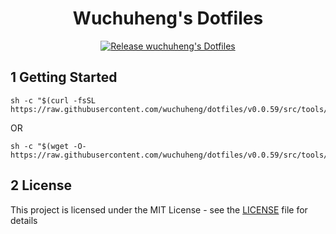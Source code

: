 <h1 align="center"> Wuchuheng's Dotfiles </h1>

<p align="center">
    <a href="https://github.com/wuchuheng/dotfiles/actions/workflows/release.yaml">
        <img alt="Release wuchuheng's Dotfiles" src="https://github.com/wuchuheng/dotfiles/actions/workflows/test.yaml/badge.svg"/>
    </a>
</p>

## 1 Getting Started

```bashpro shell script
sh -c "$(curl -fsSL https://raw.githubusercontent.com/wuchuheng/dotfiles/v0.0.59/src/tools/install.sh)"
```

OR

```bashpro shell script
sh -c "$(wget -O- https://raw.githubusercontent.com/wuchuheng/dotfiles/v0.0.59/src/tools/install.sh)"
```

## 2 License

This project is licensed under the MIT License - see the [LICENSE](LICENSE) file for details
